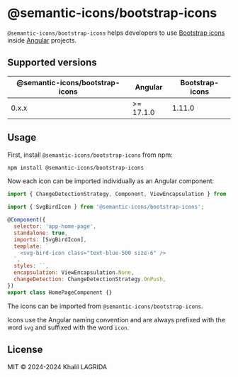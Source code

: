 # @semantic-icons/bootstrap-icons

`@semantic-icons/bootstrap-icons` helps developers to use [Bootstrap icons](https://icons.getbootstrap.com) inside [Angular](https://angular.dev) projects.

## Supported versions

| @semantic-icons/bootstrap-icons | Angular   | Bootstrap-icons |
| ------------------------------- | --------- | --------------- |
| 0.x.x                           | >= 17.1.0 | 1.11.0          |

## Usage

First, install `@semantic-icons/bootstrap-icons` from npm:

```sh
npm install @semantic-icons/bootstrap-icons
```

Now each icon can be imported individually as an Angular component:

```js
import { ChangeDetectionStrategy, Component, ViewEncapsulation } from '@angular/core';

import { SvgBirdIcon } from '@semantic-icons/bootstrap-icons';

@Component({
  selector: 'app-home-page',
  standalone: true,
  imports: [SvgBirdIcon],
  template: `
    <svg-bird-icon class="text-blue-500 size-6" />
  `,
  styles: ``,
  encapsulation: ViewEncapsulation.None,
  changeDetection: ChangeDetectionStrategy.OnPush,
})
export class HomePageComponent {}
```

The icons can be imported from `@semantic-icons/bootstrap-icons`.

Icons use the Angular naming convention and are always prefixed with the word `svg` and suffixed with the word `icon`.

## License

MIT © 2024-2024 Khalil LAGRIDA
